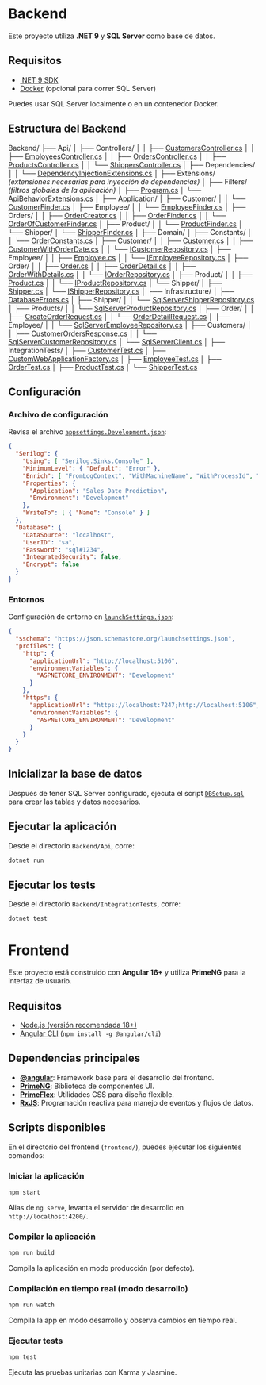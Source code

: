 # Backend

Este proyecto utiliza **.NET 9** y **SQL Server** como base de datos.

## Requisitos

- [.NET 9 SDK](https://dotnet.microsoft.com/en-us/download)
- [Docker](https://www.docker.com/) (opcional para correr SQL Server)

Puedes usar SQL Server localmente o en un contenedor Docker.

## Estructura del Backend

Backend/
├── Api/
│   ├── Controllers/
│   │   ├── [CustomersController.cs](Backend/Api/Controllers/CustomersController.cs)
│   │   ├── [EmployeesController.cs](Backend/Api/Controllers/EmployeesController.cs)
│   │   ├── [OrdersController.cs](Backend/Api/Controllers/OrdersController.cs)
│   │   ├── [ProductsController.cs](Backend/Api/Controllers/ProductsController.cs)
│   │   └── [ShippersController.cs](Backend/Api/Controllers/ShippersController.cs)
│   ├── Dependencies/
│   │   └── [DependencyInjectionExtensions.cs](Backend/Api/Dependencies/DependencyInjectionExtensions.cs)
│   ├── Extensions/ *(extensiones necesarias para inyección de dependencias)*
│   ├── Filters/ *(filtros globales de la aplicación)*
│   ├── [Program.cs](Backend/Api/Program.cs)
│   └── [ApiBehaviorExtensions.cs](Backend/Api/ApiBehaviorExtensions.cs)
│
├── Application/
│   ├── Customer/
│   │   └── [CustomerFinder.cs](Backend/Application/Customer/CustomerFinder.cs)
│   ├── Employee/
│   │   └── [EmployeeFinder.cs](Backend/Application/Employee/EmployeeFinder.cs)
│   ├── Orders/
│   │   ├── [OrderCreator.cs](Backend/Application/Orders/OrderCreator.cs)
│   │   ├── [OrderFinder.cs](Backend/Application/Orders/OrderFinder.cs)
│   │   └── [OrderOfCustomerFinder.cs](Backend/Application/Orders/OrderOfCustomerFinder.cs)
│   ├── Product/
│   │   └── [ProductFinder.cs](Backend/Application/Product/ProductFinder.cs)
│   └── Shipper/
│       └── [ShipperFinder.cs](Backend/Application/Shipper/ShipperFinder.cs)
│
├── Domain/
│   ├── Constants/
│   │   └── [OrderConstants.cs](Backend/Domain/Constants/OrderConstants.cs)
│   ├── Customer/
│   │   ├── [Customer.cs](Backend/Domain/Customer/Customer.cs)
│   │   ├── [CustomerWithOrderDate.cs](Backend/Domain/Customer/CustomerWithOrderDate.cs)
│   │   └── [ICustomerRepository.cs](Backend/Domain/Customer/Repositories/ICustomerRepository.cs)
│   ├── Employee/
│   │   ├── [Employee.cs](Backend/Domain/Employee/Employee.cs)
│   │   └── [IEmployeeRepository.cs](Backend/Domain/Employee/Repositories/IEmployeeRepository.cs)
│   ├── Order/
│   │   ├── [Order.cs](Backend/Domain/Order/Order.cs)
│   │   ├── [OrderDetail.cs](Backend/Domain/Order/OrderDetail.cs)
│   │   ├── [OrderWithDetails.cs](Backend/Domain/Order/OrderWithDetails.cs)
│   │   └── [IOrderRepository.cs](Backend/Domain/Order/Repositories/IOrderRepository.cs)
│   ├── Product/
│   │   ├── [Product.cs](Backend/Domain/Product/Product.cs)
│   │   └── [IProductRepository.cs](Backend/Domain/Product/Repositories/IProductRepository.cs)
│   └── Shipper/
│       ├── [Shipper.cs](Backend/Domain/Shipper/Shipper.cs)
│       └── [IShipperRepository.cs](Backend/Domain/Shipper/Repositories/IShipperRepository.cs)
│
├── Infrastructure/
│   ├── [DatabaseErrors.cs](Backend/Infrastructure/DatabaseErrors.cs)
│   ├── Shipper/
│   │   └── [SqlServerShipperRepository.cs](Backend/Infrastructure/Shipper/Repositories/SqlServerShipperRepository.cs)
│   ├── Products/
│   │   └── [SqlServerProductRepository.cs](Backend/Infrastructure/Products/SqlServerProductRepository.cs)
│   ├── Order/
│   │   ├── [CreateOrderRequest.cs](Backend/Infrastructure/Order/Request/CreateOrderRequest.cs)
│   │   └── [OrderDetailRequest.cs](Backend/Infrastructure/Order/Request/OrderDetailRequest.cs)
│   ├── Employee/
│   │   └── [SqlServerEmployeeRepository.cs](Backend/Infrastructure/Employee/Repositories/SqlServerEmployeeRepository.cs)
│   ├── Customers/
│   │   ├── [CustomerOrdersResponse.cs](Backend/Infrastructure/Customers/Response/CustomerOrdersResponse.cs)
│   │   └── [SqlServerCustomerRepository.cs](Backend/Infrastructure/Customers/Repositories/SqlServerCustomerRepository.cs)
│   └── [SqlServerClient.cs](Backend/Infrastructure/Clients/SqlServerClient.cs)
│
├── IntegrationTests/
│   ├── [CustomerTest.cs](Backend/IntegrationTests/CustomerTest.cs)
│   ├── [CustomWebApplicationFactory.cs](Backend/IntegrationTests/CustomWebApplicationFactory.cs)
│   ├── [EmployeeTest.cs](Backend/IntegrationTests/EmployeeTest.cs)
│   ├── [OrderTest.cs](Backend/IntegrationTests/OrderTest.cs)
│   ├── [ProductTest.cs](Backend/IntegrationTests/ProductTest.cs)
│   └── [ShipperTest.cs](Backend/IntegrationTests/ShipperTest.cs)

## Configuración

### Archivo de configuración

Revisa el archivo [`appsettings.Development.json`](Backend/Api/appsettings.Development.json):

```json
{
  "Serilog": {
    "Using": [ "Serilog.Sinks.Console" ],
    "MinimumLevel": { "Default": "Error" },
    "Enrich": [ "FromLogContext", "WithMachineName", "WithProcessId", "WithThreadId" ],
    "Properties": {
      "Application": "Sales Date Prediction",
      "Environment": "Development"
    },
    "WriteTo": [ { "Name": "Console" } ]
  },
  "Database": {
    "DataSource": "localhost",
    "UserID": "sa",
    "Password": "sql#1234",
    "IntegratedSecurity": false,
    "Encrypt": false
  }
}
```

### Entornos

Configuración de entorno en [`launchSettings.json`](Backend/Api/Properties/launchSettings.json):

```json
{
  "$schema": "https://json.schemastore.org/launchsettings.json",
  "profiles": {
    "http": {
      "applicationUrl": "http://localhost:5106",
      "environmentVariables": {
        "ASPNETCORE_ENVIRONMENT": "Development"
      }
    },
    "https": {
      "applicationUrl": "https://localhost:7247;http://localhost:5106",
      "environmentVariables": {
        "ASPNETCORE_ENVIRONMENT": "Development"
      }
    }
  }
}
```

## Inicializar la base de datos

Después de tener SQL Server configurado, ejecuta el script [`DBSetup.sql`](Backend/DBSetup.sql) para crear las tablas y datos necesarios.

## Ejecutar la aplicación

Desde el directorio `Backend/Api`, corre:

```bash
dotnet run
```

## Ejecutar los tests

Desde el directorio `Backend/IntegrationTests`, corre:

```bash
dotnet test
```

# Frontend

Este proyecto está construido con **Angular 16+** y utiliza **PrimeNG** para la interfaz de usuario.

## Requisitos

- [Node.js (versión recomendada 18+)](https://nodejs.org/)
- [Angular CLI](https://angular.io/cli) (`npm install -g @angular/cli`)

## Dependencias principales

- **[@angular](https://angular.io/)**: Framework base para el desarrollo del frontend.
- **[PrimeNG](https://www.primefaces.org/primeng/)**: Biblioteca de componentes UI.
- **[PrimeFlex](https://www.primefaces.org/primeflex/)**: Utilidades CSS para diseño flexible.
- **[RxJS](https://rxjs.dev/)**: Programación reactiva para manejo de eventos y flujos de datos.

## Scripts disponibles

En el directorio del frontend (`frontend/`), puedes ejecutar los siguientes comandos:

### Iniciar la aplicación

```bash
npm start
```

Alias de `ng serve`, levanta el servidor de desarrollo en `http://localhost:4200/`.

### Compilar la aplicación

```bash
npm run build
```

Compila la aplicación en modo producción (por defecto).

### Compilación en tiempo real (modo desarrollo)

```bash
npm run watch
```

Compila la app en modo desarrollo y observa cambios en tiempo real.

### Ejecutar tests

```bash
npm test
```

Ejecuta las pruebas unitarias con Karma y Jasmine.
